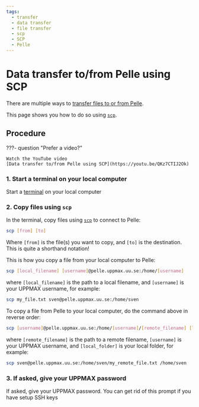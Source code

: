 ```yaml
---
tags:
  - transfer
  - data transfer
  - file transfer
  - scp
  - SCP
  - Pelle
---
```


# Data transfer to/from Pelle using SCP

There are multiple ways to [transfer files to or from Pelle](../cluster_guides/transfer_pelle.md).

This page shows you how to do so using [`scp`](scp.md).

## Procedure

???- question "Prefer a video?"

    Watch the YouTube video
    [Data transfer to/from Pelle using SCP](https://youtu.be/QKz7CTIJ2Ok)

### 1. Start a terminal on your local computer

Start a [terminal](../software/terminal.md) on your local computer

### 2. Copy files using `scp`

In the terminal, copy files using [`scp`](scp.md) to connect to Pelle:

```bash
scp [from] [to]
```

Where `[from]` is the file(s) you want to copy, and `[to]` is the destination.
This is quite a shorthand notation!

This is how you copy a file from your local computer to Pelle:

```bash
scp [local_filename] [username]@pelle.uppmax.uu.se:/home/[username]
```

where `[local_filename]` is the path to a local filename,
and `[username]` is your UPPMAX username, for example:

```bash
scp my_file.txt sven@pelle.uppmax.uu.se:/home/sven
```

To copy a file from Pelle to your local computer,
do the command above in reverse order:

```bash
scp [username]@pelle.uppmax.uu.se:/home/[username]/[remote_filename] [local_folder]
```

where `[remote_filename]` is the path to a remote filename,
`[username]` is your UPPMAX username,
and `[local_folder]` is your local folder, for example:

```bash
scp sven@pelle.uppmax.uu.se:/home/sven/my_remote_file.txt /home/sven
```

### 3. If asked, give your UPPMAX password

If asked, give your UPPMAX password.
You can get rid of this prompt if you have setup SSH keys
